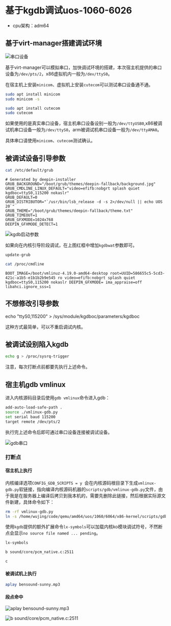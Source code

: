 # 基于kgdb调试uos-1060-6026

- cpu架构：adm64

## 基于virt-manager搭建调试环境

![串口设备](https://cdn.jsdelivr.net/gh/realwujing/picture-bed/20230711172931.png)

基于virt-manager可以模拟串口，加快调试环境的搭建，本次宿主机提供的串口设备为`/dev/pts/2`，x86虚拟机内一般为`/dev/ttyS0`。

在宿主机上安装`minicom`、虚拟机上安装`cutecom`可以测试串口设备通不通。

```bash
sudo apt install minicom
sudo minicom -s
```

```bash
sudo apt install cutecom
sudo cutecom
```

如果使用的是真实串口设备，宿主机串口设备设别一般为`/dev/ttyUSB0`,x86被调试机串口设备一般为`/dev/ttyS0`，arm被调试机串口设备一般为`/dev/ttyAMA0`。

具体串口请使用`minicom`、`cutecom`测试确认。

## 被调试设备引导参数

```bash
cat /etc/default/grub
```

```text
# Generated by deepin-installer
GRUB_BACKGROUND="/boot/grub/themes/deepin-fallback/background.jpg"
GRUB_CMDLINE_LINUX_DEFAULT="video=efifb:nobgrt splash quiet kgdboc=ttyS0,115200 nokaslr"
GRUB_DEFAULT=0
GRUB_DISTRIBUTOR="`/usr/bin/lsb_release -d -s 2>/dev/null || echo UOS 20`"
GRUB_THEME="/boot/grub/themes/deepin-fallback/theme.txt"
GRUB_TIMEOUT=1
GRUB_GFXMODE=1024x768
DEEPIN_GFXMODE_DETECT=1
```

![kgdb启动参数](https://cdn.jsdelivr.net/gh/realwujing/picture-bed/20230711174403.png)

如果向在内核引导阶段调试，在上图红框中增加`kgdbwat`参数即可。

```bash
update-grub
```

```bash
cat /proc/cmdline
```

```text
BOOT_IMAGE=/boot/vmlinuz-4.19.0-amd64-desktop root=UUID=586655c5-5cd3-421c-a1b5-e1b1b2b9e545 ro video=efifb:nobgrt splash quiet kgdboc=ttyS0,115200 nokaslr DEEPIN_GFXMODE= ima_appraise=off libahci.ignore_sss=1
```

## 不想修改引导参数

echo "ttyS0,115200" > /sys/module/kgdboc/parameters/kgdboc

这种方式最简单，可以不重启调试内核。

## 被调试设别陷入kgdb

```bash
echo g > /proc/sysrq-trigger
```

注意，每次打断点前都要先执行上述命令。

## 宿主机gdb vmlinux

进入内核源码目录后使用`gdb vmlinux`命令进入gdb：

```bash
add-auto-load-safe-path .
source ./vmlinux-gdb.py
set serial baud 115200
target remote /dev/pts/2
```

执行完上述命令后即可通过串口设备连接被调试设备。

![gdb串口](https://cdn.jsdelivr.net/gh/realwujing/picture-bed/20230711175332.png)

### 打断点

#### 宿主机上执行

内核编译选项`CONFIG_GDB_SCRIPTS = y `会在内核源码根目录下生成`vmlinux-gdb.py`软链接，指向编译内核源码机器的`scripts/gdb/vmlinux-gdb.py`文件，由于我是在服务器上编译后拷贝到我本机的，需要先删除此链接，然后根据实际源文件新建，具体命令如下：

```bash
rm -rf vmlinux-gdb.py
ln -s /home/wujing/code/qemu/amd64/uos/1060/6064/x86-kernel/scripts/gdb/vmlinux-gdb.py vmlinux-gdb.py
```

使用`kgdb`提供的额外扩展命令`lx-symbols`可以加载内核ko模块调试符号，不然断点会显示`no source file named ... pending`。

```bash
lx-symbols
```

```bash
b sound/core/pcm_native.c:2511
```

```bash
c
```

#### 被调试机上执行

```bash
aplay bensound-sunny.mp3
```

#### 段点命中

![aplay bensound-sunny.mp3](https://cdn.jsdelivr.net/gh/realwujing/picture-bed/20230711180243.png)

![b sound/core/pcm_native.c:2511](https://cdn.jsdelivr.net/gh/realwujing/picture-bed/企业微信截图_16890632761750.png)
